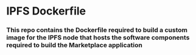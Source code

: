 # IPFS Dockerfile

### This repo contains the Dockerfile required to build a custom image for the IPFS node that hosts the software components required to build the Marketplace application 
